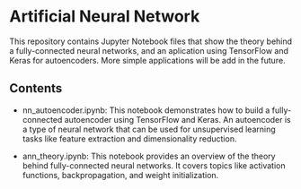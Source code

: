# Artificial Neural Network


This repository contains Jupyter Notebook files that show the theory behind a fully-connected neural networks, and an aplication using TensorFlow and Keras for autoencoders.
More simple applications will be add in the future.

## Contents

- nn_autoencoder.ipynb: This notebook demonstrates how to build a fully-connected autoencoder using TensorFlow and Keras. An autoencoder is a type of neural network that can be used for unsupervised learning tasks like feature extraction and dimensionality reduction.

- ann_theory.ipynb: This notebook provides an overview of the theory behind fully-connected neural networks. It covers topics like activation functions, backpropagation, and weight initialization.
